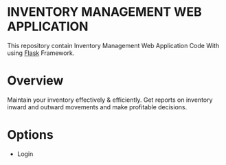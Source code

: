 # INVENTORY MANAGEMENT WEB APPLICATION
   This repository contain Inventory Management Web Application Code With using [Flask](https://www.tutorialspoint.com/flask/index.htm) Framework.
# Overview
   Maintain your inventory effectively & efficiently. Get reports on inventory inward and outward movements and make profitable decisions.
# Options
  * Login
